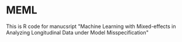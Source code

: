 # MEML
This is R code for manucsript "Machine Learning with Mixed-effects in Analyzing Longitudinal Data under Model Misspecification"
